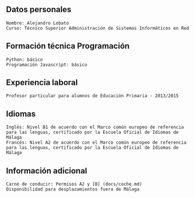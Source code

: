## Datos personales

	Nombre: Alejandro Lobato
	Curso: Técnico Superior Administración de Sistemas Informáticos en Red


## Formación técnica Programación

	Python: básico
	Programación Javascript: básico


## Experiencia laboral

	Profesor particular para alumnos de Educación Primaria - 2013/2015


## Idiomas

	Inglés: Nivel B1 de acuerdo con el Marco común europeo de referencia para las lenguas, certificado por la Escuela Oficial de Idiomas de Málaga
	Francés: Nivel A2 de acuerdo con el Marco común europeo de referencia para las lenguas, certificado por la Escuela Oficial de Idiomas de Málaga


## Información adicional

	Carné de conducir: Permisos A2 y [B] (docs/coche.md)
	Disponibilidad para desplazamientos fuera de Málaga
